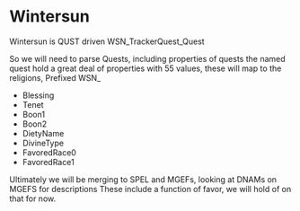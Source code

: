 # Wintersun

Wintersun is QUST driven
WSN_TrackerQuest_Quest

So we will need to parse Quests, including properties of quests
the named quest hold a great deal of properties with 55 values, these will map to the religions,
Prefixed WSN\_

- Blessing
- Tenet
- Boon1
- Boon2
- DietyName
- DivineType
- FavoredRace0
- FavoredRace1

Ultimately we will be merging to SPEL and MGEFs, looking at DNAMs on MGEFS for descriptions
These include a function of favor, we will hold of on that for now.
